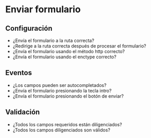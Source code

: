 <h1 id="form">Enviar formulario</h1>

<h2 id="configurations">Configuración</h2>

- ¿Envía el formulario a la ruta correcta?
- ¿Redirige a la ruta correcta después de procesar el formulario?
- ¿Envía el formulario usando el método http correcto?
- ¿Envía el formulario usando el enctype correcto?

<h2 id="events">Eventos</h2>

- ¿Los campos pueden ser autocompletados?
- ¿Envía el formulario presionando la tecla intro?
- ¿Envía el formulario presionando el botón de enviar?

<h2 id="validations">Validación</h2>

- ¿Todos los campos requeridos están diligenciados?
- ¿Todos los campos diligenciados son válidos?